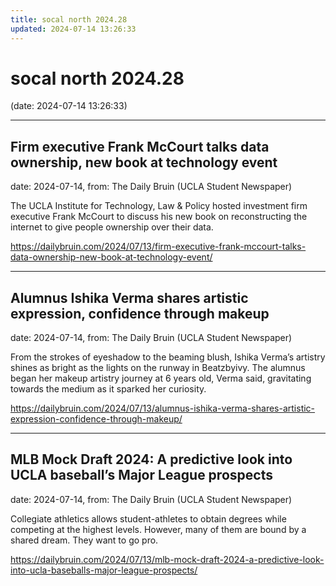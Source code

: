 ```yaml
---
title: socal north 2024.28
updated: 2024-07-14 13:26:33
---
```


# socal north 2024.28

(date: 2024-07-14 13:26:33)

---

## Firm executive Frank McCourt talks data ownership, new book at technology event

date: 2024-07-14, from: The Daily Bruin (UCLA Student Newspaper)

The UCLA Institute for Technology, Law &#38; Policy hosted investment firm executive Frank McCourt to discuss his new book on reconstructing the internet to give people ownership over their data. 

<https://dailybruin.com/2024/07/13/firm-executive-frank-mccourt-talks-data-ownership-new-book-at-technology-event/>

---

## Alumnus Ishika Verma shares artistic expression, confidence through makeup

date: 2024-07-14, from: The Daily Bruin (UCLA Student Newspaper)

From the strokes of eyeshadow to the beaming blush, Ishika Verma&#8217;s artistry shines as bright as the lights on the runway in Beatzbyivy.
The alumnus began her makeup artistry journey at 6 years old, Verma said, gravitating towards the medium as it sparked her curiosity. 

<https://dailybruin.com/2024/07/13/alumnus-ishika-verma-shares-artistic-expression-confidence-through-makeup/>

---

## MLB Mock Draft 2024: A predictive look into UCLA baseball’s Major League prospects

date: 2024-07-14, from: The Daily Bruin (UCLA Student Newspaper)

Collegiate athletics allows student-athletes to obtain degrees while competing at the highest levels.
However, many of them are bound by a shared dream.
They want to go pro. 

<https://dailybruin.com/2024/07/13/mlb-mock-draft-2024-a-predictive-look-into-ucla-baseballs-major-league-prospects/>

